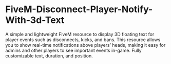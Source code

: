 # FiveM-Disconnect-Player-Notify-With-3d-Text
A simple and lightweight FiveM resource to display 3D floating text for player events such as disconnects, kicks, and bans. This resource allows you to show real-time notifications above players’ heads, making it easy for admins and other players to see important events in-game. Fully customizable text, duration, and position.
